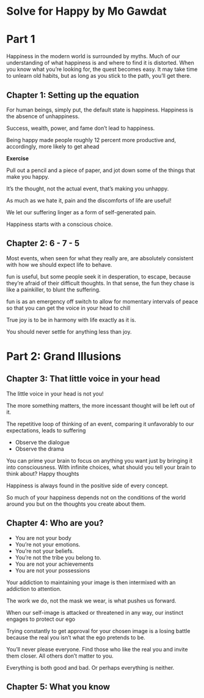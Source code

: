 # Solve for Happy by Mo Gawdat

# Part 1

Happiness in the modern world is surrounded by myths. Much of our understanding of what happiness is and where to find it is distorted.
When you know what you’re looking for, the quest becomes easy. It may take time to unlearn old habits, but as long as you stick to the path, you’ll get there.

## Chapter 1: Setting up the equation

For human beings, simply put, the default state is happiness. Happiness is the absence of unhappiness.

Success, wealth, power, and fame don’t lead to happiness. 

Being happy made people roughly 12 percent more productive and, accordingly, more likely to get ahead

**Exercise**

Pull out a pencil and a piece of paper, and jot down some of the things that make you happy.

It’s the thought, not the actual event, that’s making you unhappy.

As much as we hate it, pain and the discomforts of life are useful!

We let our suffering linger as a form of self-generated pain.

Happiness starts with a conscious choice.

## Chapter 2: 6 - 7 - 5

Most events, when seen for what they really are, are absolutely consistent with how we should expect life to behave.

fun is useful, but some people seek it in desperation, to escape, because they’re afraid of their difficult thoughts. In that sense, the fun they chase is like a painkiller, to blunt the suffering.

fun is as an emergency off switch to allow for momentary intervals of peace so that you can get the voice in your head to chill

True joy is to be in harmony with life exactly as it is.

You should never settle for anything less than joy.

# Part 2: Grand Illusions

## Chapter 3: That little voice in your head

The little voice in your head is not you!

The more something matters, the more incessant thought will be left out of it.

The repetitive loop of thinking of an event, comparing it unfavorably to our expectations, leads to suffering

* Observe the dialogue
* Observe the drama

You can prime your brain to focus on anything you want just by bringing it into consciousness.
With infinite choices, what should you tell your brain to think about? Happy thoughts

Happiness is always found in the positive side of every concept.

So much of your happiness depends not on the conditions of the world around you but on the thoughts you create about them. 

## Chapter 4: Who are you?

* You are not your body
* You’re not your emotions.
* You’re not your beliefs.
* You’re not the tribe you belong to.
* You are not your achievements
* You are not your possessions

Your addiction to maintaining your image is then intermixed with an addiction to attention. 

The work we do, not the mask we wear, is what pushes us forward.

When our self-image is attacked or threatened in any way, our instinct engages to protect our ego

Trying constantly to get approval for your chosen image is a losing battle because the real you isn’t what the ego pretends to be.

You’ll never please everyone. Find those who like the real you and invite them closer. All others don’t matter to you.

Everything is both good and bad. Or perhaps everything is neither.

## Chapter 5: What you know
